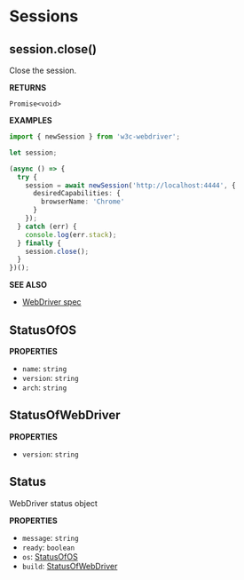 # Sessions

## session.close()

Close the session.

**RETURNS**

`Promise<void>`

**EXAMPLES**

```typescript
import { newSession } from 'w3c-webdriver';

let session;

(async () => {
  try {
    session = await newSession('http://localhost:4444', {
      desiredCapabilities: {
        browserName: 'Chrome'
      }
    });
  } catch (err) {
    console.log(err.stack);
  } finally {
    session.close();
  }
})();
```

**SEE ALSO**

- [WebDriver spec](https://www.w3.org/TR/webdriver/#delete-session)

## StatusOfOS

**PROPERTIES**

- `name`: `string`
- `version`: `string`
- `arch`: `string`

## StatusOfWebDriver

**PROPERTIES**

- `version`: `string`

## Status

WebDriver status object

**PROPERTIES**

- `message`: `string`
- `ready`: `boolean`
- `os`: [StatusOfOS](#statusofos)
- `build`: [StatusOfWebDriver](#statusofwebdriver)
